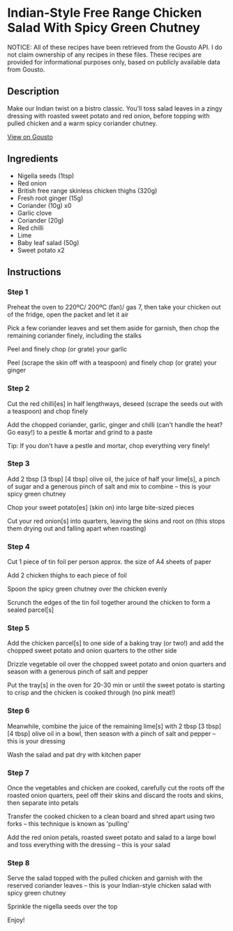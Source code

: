 # Indian-Style Free Range Chicken Salad With Spicy Green Chutney

NOTICE: All of these recipes have been retrieved from the Gousto API. I do not claim ownership of any recipes in these files. These recipes are provided for informational purposes only, based on publicly available data from Gousto.

## Description

Make our Indian twist on a bistro classic. You'll toss salad leaves in a zingy dressing with roasted sweet potato and red onion, before topping with pulled chicken and a warm spicy coriander chutney.

[View on Gousto](https://www.gousto.co.uk/recipes/cookbook/indian-style-free-range-chicken-salad-with-spicy-green-chutney)

## Ingredients

- Nigella seeds (1tsp)
- Red onion
- British free range skinless chicken thighs (320g)
- Fresh root ginger (15g)
- Coriander (10g) x0
- Garlic clove
- Coriander (20g)
- Red chilli
- Lime
- Baby leaf salad (50g)
- Sweet potato x2

## Instructions


### Step 1

Preheat the oven to 220ºC/ 200ºC (fan)/ gas 7, then take your chicken out of the fridge, open the packet and let it air

Pick a few coriander leaves and set them aside for garnish, then chop the remaining coriander finely, including the stalks

Peel and finely chop (or grate) your garlic

Peel (scrape the skin off with a teaspoon) and finely chop (or grate) your ginger


### Step 2

Cut the red chilli[es] in half lengthways, deseed (scrape the seeds out with a teaspoon) and chop finely

Add the chopped coriander, garlic, ginger and chilli (can't handle the heat? Go easy!) to a pestle & mortar and grind to a paste

Tip: If you don't have a pestle and mortar, chop everything very finely!


### Step 3

Add 2 tbsp <span class="text-purple">[3 tbsp]</span> <span class="text-danger">[4 tbsp] </span>olive oil, the juice of half your lime[s], a pinch of sugar and a generous pinch of salt and mix to combine – this is your spicy green chutney

Chop your sweet potato[es] (skin on) into large bite-sized pieces

Cut your red onion[s] into quarters, leaving the skins and root on (this stops them drying out and falling apart when roasting)


### Step 4

Cut 1 piece of tin foil per person approx. the size of A4 sheets of paper

Add 2 chicken thighs to each piece of foil 

Spoon the spicy green chutney over the chicken evenly

Scrunch the edges of the tin foil together around the chicken to form a sealed parcel[s]


### Step 5

Add the chicken parcel[s] to one side of a baking tray (or two!) and add the chopped sweet potato and onion quarters to the other side

Drizzle vegetable oil over the chopped sweet potato and onion quarters and season with a generous pinch of salt and pepper

Put the tray[s]<span class="text-danger"> </span>in the oven for 20-30 min or until the sweet potato is starting to crisp and the chicken is cooked through (no pink meat!)


### Step 6

Meanwhile, combine the juice of the remaining lime[s] with 2 tbsp <span class="text-purple">[3 tbsp] </span><span class="text-danger">[4 tbsp] </span>olive oil in a bowl, then season with a pinch of salt and pepper – this is your dressing

Wash the salad and pat dry with kitchen paper


### Step 7

Once the vegetables and chicken are cooked, carefully cut the roots off the roasted onion quarters, peel off their skins and discard the roots and skins, then separate into petals

Transfer the cooked chicken to a clean board and shred apart using two forks – this technique is known as 'pulling'

Add the red onion petals, roasted sweet potato and salad to a large bowl and toss everything with the dressing – this is your salad

### Step 8

Serve the salad topped with the pulled chicken and garnish with the reserved coriander leaves – this is your Indian-style chicken salad with spicy green chutney

Sprinkle the nigella seeds over the top

Enjoy!

